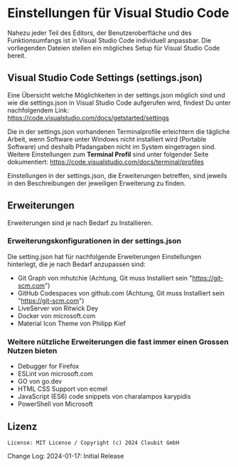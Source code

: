 # Einstellungen für Visual Studio Code
Nahezu jeder Teil des Editors, der Benutzeroberfläche und des Funktionsumfangs ist in Visual Studio Code individuell anpassbar.
Die vorliegenden Dateien stellen ein mögliches Setup für Visual Studio Code bereit.

## Visual Studio Code Settings (settings.json)
Eine Übersicht welche Möglichkeiten in der settings.json möglich sind und wie die settings.json in Visual Studio Code aufgerufen wird, findest Du unter nachfolgendem Link:
https://code.visualstudio.com/docs/getstarted/settings

Die in der settings.json vorhandenen Terminalprofile erleichtern die tägliche Arbeit, wenn Software unter Windows nicht installiert wird (Portable Software) und deshalb Pfadangaben nicht im System eingetragen sind.
Weitere Einstellungen zum **Terminal Profil** sind unter folgender Seite dokumentiert:
https://code.visualstudio.com/docs/terminal/profiles

Einstellungen in der settings.json, die Erweiterungen betreffen, sind jeweils in den Beschreibungen der jeweiligen Erweiterung zu finden.

## Erweiterungen
Erweiterungen sind je nach Bedarf zu Installieren.

### Erweiterungskonfigurationen in der settings.json
Die setting.json hat für nachfolgende Erweiterungen Einstellungen hinterlegt, die je nach Bedarf anzupassen sind:
 - Git Graph von mhutchie (Achtung, Git muss Installiert sein "https://git-scm.com")
 - GitHub Codespaces von github.com (Achtung, Git muss Installiert sein "https://git-scm.com")
 - LiveServer von Ritwick Dey
 - Docker von microsoft.com
 - Material Icon Theme von Philipp Kief

### Weitere nützliche Erweiterungen die fast immer einen Grossen Nutzen bieten
- Debugger for Firefox
- ESLint von microsoft.com
- GO von go.dev
- HTML CSS Support von ecmel
- JavaScript (ES6) code snippets von charalampos karypidis
- PowerShell von Microsoft
## Lizenz
    License: MIT License / Copyright (c) 2024 Cloubit GmbH

Change Log:
    2024-01-17: Initial Release

